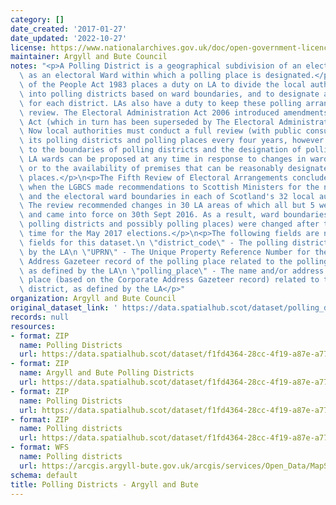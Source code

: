 ```yaml
---
category: []
date_created: '2017-01-27'
date_updated: '2022-10-27'
license: https://www.nationalarchives.gov.uk/doc/open-government-licence/version/3/
maintainer: Argyll and Bute Council
notes: "<p>A Polling District is a geographical subdivision of an electoral area such\
  \ as an electoral Ward within which a polling place is designated.</p>\n<p>The Representation\
  \ of the People Act 1983 places a duty on LA to divide the local authority area\
  \ into polling districts based on ward boundaries, and to designate a polling place\
  \ for each district. LAs also have a duty to keep these polling arrangements under\
  \ review. The Electoral Administration Act 2006 introduced amendments to the 1983\
  \ Act (which in turn has been superseded by The Electoral Administration Act 2013).\
  \ Now local authorities must conduct a full review (with public consultation) of\
  \ its polling districts and polling places every four years, however adjustments\
  \ to the boundaries of polling districts and the designation of polling places within\
  \ LA wards can be proposed at any time in response to changes in ward boundaries\
  \ or to the availability of premises that can be reasonably designated as polling\
  \ places.</p>\n<p>The Fifth Review of Electoral Arrangements concluded in May 2016\
  \ when the LGBCS made recommendations to Scottish Ministers for the number of Councillors\
  \ and the electoral ward boundaries in each of Scotland's 32 local authorities.\
  \ The review recommended changes in 30 LA areas of which all but 5 were accepted\
  \ and came into force on 30th Sept 2016. As a result, ward boundaries (and therefore\
  \ polling districts and possibly polling places) were changed after this date in\
  \ time for the May 2017 elections.</p>\n<p>The following fields are now MANDATORY\
  \ fields for this dataset.\n \"district_code\" - The polling district code, as defined\
  \ by the LA\n \"UPRN\" - The Unique Property Reference Number for the Corporate\
  \ Address Gazeteer record of the polling place related to the polling district,\
  \ as defined by the LA\n \"polling_place\" - The name and/or address of the polling\
  \ place (based on the Corporate Address Gazeteer record) related to the polling\
  \ district, as defined by the LA</p>"
organization: Argyll and Bute Council
original_dataset_link: ' https://data.spatialhub.scot/dataset/polling_districts-ab'
records: null
resources:
- format: ZIP
  name: Polling Districts
  url: https://data.spatialhub.scot/dataset/f1fd4364-28cc-4f19-a87e-a7728e95437e/resource/ec0ab663-cef8-4b8b-a291-5fe8f957b69f/download/kprojects2017006-spatial-hub-uploads-2017pollingdistricts.zip
- format: ZIP
  name: Argyll and Bute Polling Districts
  url: https://data.spatialhub.scot/dataset/f1fd4364-28cc-4f19-a87e-a7728e95437e/resource/e3e827ae-b167-4a14-a7c7-3b18af254354/download/kprojects2017006-spatial-hub-uploads-2017pollingdistrictsv2.zip
- format: ZIP
  name: Polling Districts
  url: https://data.spatialhub.scot/dataset/f1fd4364-28cc-4f19-a87e-a7728e95437e/resource/4d1f3331-d78a-4f81-8463-16e4be53ca07/download/polling_district.zip
- format: ZIP
  name: Polling districts
  url: https://data.spatialhub.scot/dataset/f1fd4364-28cc-4f19-a87e-a7728e95437e/resource/e457a319-0559-4e9a-bfd3-3445a19916e8/download/abc_polling_district.zip
- format: WFS
  name: Polling districts
  url: https://arcgis.argyll-bute.gov.uk/arcgis/services/Open_Data/MapServer/WFSServer?request=GetCapabilities&service=WFS
schema: default
title: Polling Districts - Argyll and Bute
---
```

